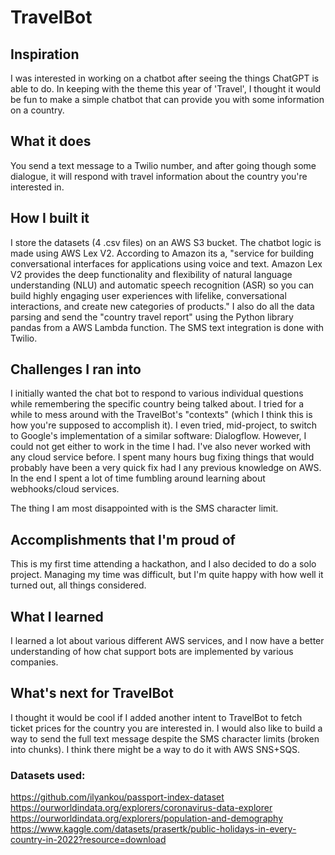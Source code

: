# TravelBot

## Inspiration
I was interested in working on a chatbot after seeing the things ChatGPT is able to do. In keeping with the theme this year of 'Travel', I thought it would be fun to make a simple chatbot that can provide you with some information on a country.

## What it does
You send a text message to a Twilio number, and after going though some dialogue, it will respond with travel information about the country you're interested in.

## How I built it
I store the datasets (4 .csv files) on an AWS S3 bucket. The chatbot logic is made using AWS Lex V2. According to Amazon its a, "service for building conversational interfaces for applications using voice and text. Amazon Lex V2 provides the deep functionality and flexibility of natural language understanding (NLU) and automatic speech recognition (ASR) so you can build highly engaging user experiences with lifelike, conversational interactions, and create new categories of products." I also do all the data parsing and send the "country travel report" using the Python library pandas from a AWS Lambda function. The SMS text integration is done with Twilio.

## Challenges I ran into
I initially wanted the chat bot to respond to various individual questions while remembering the specific country being talked about. I tried for a while to mess around with the TravelBot's "contexts" (which I think this is how you're supposed to accomplish it). I even tried, mid-project, to switch to Google's implementation of a similar software: Dialogflow. However, I could not get either to work in the time I had. I've also never worked with any cloud service before. I spent many hours bug fixing things that would probably have been a very quick fix had I any previous knowledge on AWS. In the end I spent a lot of time fumbling around learning about webhooks/cloud services. 

The thing I am most disappointed with is the SMS character limit.

## Accomplishments that I'm proud of
This is my first time attending a hackathon, and I also decided to do a solo project. Managing my time was difficult, but I'm quite happy with how well it turned out, all things considered.

## What I learned
I learned a lot about various different AWS services, and I now have a better understanding of how chat support bots are implemented by various companies. 

## What's next for TravelBot
I thought it would be cool if I added another intent to TravelBot to fetch ticket prices for the country you are interested in. I would also like to build a way to send the full text message despite the SMS character limits (broken into chunks). I think there might be a way to do it with AWS SNS+SQS.

### Datasets used:
https://github.com/ilyankou/passport-index-dataset <br>
https://ourworldindata.org/explorers/coronavirus-data-explorer <br>
https://ourworldindata.org/explorers/population-and-demography <br>
https://www.kaggle.com/datasets/prasertk/public-holidays-in-every-country-in-2022?resource=download
